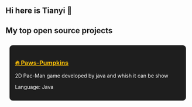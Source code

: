 ## Hi here is Tianyi 👋

## My top open source projects
<div style="display: flex; flex-wrap: wrap; justify-content: space-around;">
    <div style="flex: 1 0 30%; margin: 10px; padding: 15px; border: 1px solid #ddd; border-radius: 10px; background-color: #1e1e1e; color: white;">
        <h3><a href="https://github.com/Tianyi-Tang/Paws-Pumpkins" style="color: #ffc107;">🔥 Paws-Pumpkins</a></h3>
        <p> 2D Pac-Man game developed by java and whish it can be show</p>
        <p>Language: Java</p>
</div>
